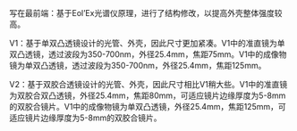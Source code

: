 写在最前端：基于Eol’Ex光谱仪原理，进行了结构修改，以提高外壳整体强度较高。

V1：基于单双凸透镜设计的光管、外壳，因此尺寸更加紧凑。V1中的准直镜为单双凸透镜，透过波段为350-700nm，外径25.4mm，焦距75mm。V1中的成像物镜为单双凸透镜，透过波段为350-700nm，外径25.4mm，焦距125mm。

V2：基于双胶合透镜设计的光管、外壳，因此尺寸相比V1稍大些。V1中的准直镜为双胶合双凸透镜，外径25.4mm，焦距80mm，可适应镜片边缘厚度为5-8mm的双胶合镜片。V1中的成像物镜为单双凸透镜，外径25.4mm，焦距125mm，可适应镜片边缘厚度为5-8mm的双胶合镜片。

